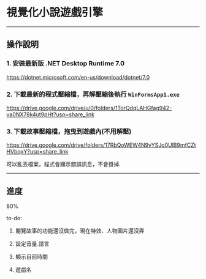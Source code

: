 # 視覺化小說遊戲引擎
***
## 操作說明

### 1. 安裝最新版 .NET Desktop Runtime 7.0

https://dotnet.microsoft.com/en-us/download/dotnet/7.0

### 2. 下載最新的程式壓縮檔，再解壓縮後執行 `WinFormsApp1.exe`

https://drive.google.com/drive/u/0/folders/1TorQdqLAHGfag942-va0NX78k4ut9pHt?usp=share_link

### 3. 下載故事壓縮檔，拖曳到遊戲內(不用解壓)

https://drive.google.com/drive/folders/17RbQoWEW4N9vYSJp0UlB9mfCZtHVbqxY?usp=share_link

可以亂丟檔案，程式會顯示錯誤訊息，不會掛掉.

***
## 進度

80%

to-do:

1. 閱覽故事的功能還沒做完，現在特效、人物圖片還沒弄

2. 設定音量.語言

3. 顯示目前時間

4. 遊戲名